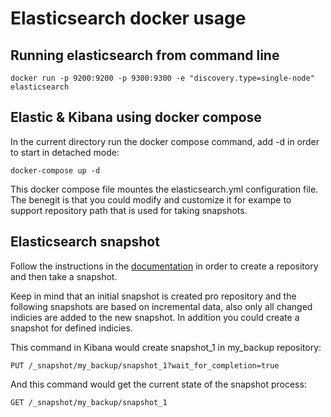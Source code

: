 
# Elasticsearch docker usage

## Running elasticsearch from command line

```
docker run -p 9200:9200 -p 9300:9300 -e "discovery.type=single-node" elasticsearch
```

## Elastic & Kibana using docker compose

In the current directory run the docker compose command, add -d in order to start in detached mode:

```
docker-compose up -d
```

This docker compose file mountes the elasticsearch.yml configuration file. The benegit is that you could modify and customize it for exampe to support repository path that is used for taking snapshots.

## Elasticsearch snapshot

Follow the instructions in the [documentation](https://www.elastic.co/guide/en/elasticsearch/reference/current/modules-snapshots.html) in order to create a repository and then take a snapshot.

Keep in mind that an initial snapshot is created pro repository and the following snapshots are based on incremental data, also only all changed indicies are added to the new snapshot. In addition you could create a snapshot for defined indicies.

This command in Kibana would create snapshot_1 in my_backup repository:

```
PUT /_snapshot/my_backup/snapshot_1?wait_for_completion=true
```

And this command would get the current state of the snapshot process:

```
GET /_snapshot/my_backup/snapshot_1
```

